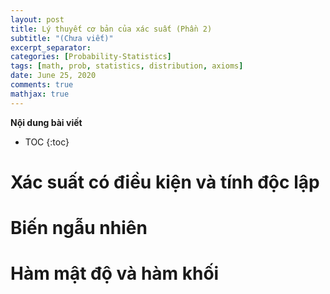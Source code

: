 ```yaml
---
layout: post
title: Lý thuyết cơ bản của xác suất (Phần 2)
subtitle: "(Chưa viết)"
excerpt_separator: 
categories: [Probability-Statistics]
tags: [math, prob, statistics, distribution, axioms]
date: June 25, 2020 
comments: true
mathjax: true
---
```


**Nội dung bài viết**

* TOC
{:toc}



# Xác suất có điều kiện và tính độc lập

# Biến ngẫu nhiên

# Hàm mật độ và hàm khối 